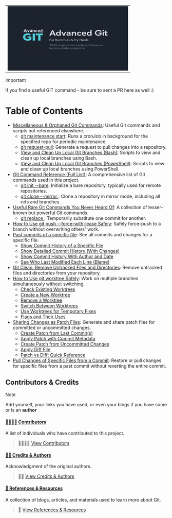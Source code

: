 <table style="width:100%; border: 0; margin: 0 auto;">
  <tr style="width:100%;">
    <td style="width: 100%; text-align: center;">
      <img src="https://raw.githubusercontent.com/mike-rambil/Advanced-Git/refs/heads/main/brand/advanced-git-mike-rambil.png" height="200" width="375" alt="banner" />
    </td>
  </tr>
</table>

> [!IMPORTANT]
> If you find a useful GIT command - be sure to sent a PR here as well :)

# Table of Contents

- [Miscellaneous & Orphaned Git Commands](./contents/miscellaneous-orphaned-git-commands.md): Useful Git commands and scripts not referenced elsewhere.
  - [git maintenance start](./contents/git-maintenance-start.md): Runs a cronJob in background for the specified repo for periodic maintenance.
  - [git request-pull](./contents/git-request-pull.md): Generate a request to pull changes into a repository.
  - [View and Clean Up Local Git Branches (Bash)](./contents/view-and-clean-up-local-git-branches-bash.md): Scripts to view and clean up local branches using Bash.
  - [View and Clean Up Local Git Branches (PowerShell)](./contents/view-and-clean-up-local-git-branches-powershell.md): Scripts to view and clean up local branches using PowerShell.
- [Git Command Reference (Full List)](./contents/git-command-reference-full-list.md): A comprehensive list of Git commands used in this project.
  - [git init --bare](./contents/git-init-bare.md): Initialize a bare repository, typically used for remote repositories.
  - [git clone --mirror <repository>](./contents/git-clone-mirror-repository.md): Clone a repository in mirror mode, including all refs and branches.
- [Useful Rare Git Commands You Never Heard Of](./contents/useful-rare-git-commands-you-never-heard-of.md): A collection of lesser-known but powerful Git commands.
  - [git replace <old-commit> <new-commit>](./contents/git-replace-old-commit-new-commit.md): Temporarily substitute one commit for another.
- [How to Use git push --force-with-lease Safely](./contents/how-to-use-git-push-force-with-lease-safely.md): Safely force-push to a branch without overwriting others' work.
- [Past commits of a specific file](./contents/past-commits-of-a-specific-file.md): See all commits and changes for a specific file.
  - [Show Commit History of a Specific File](./contents/show-commit-history-of-a-specific-file.md)
  - [Show Detailed Commit History (With Changes)](./contents/show-detailed-commit-history-with-changes.md)
  - [Show Commit History With Author and Date](./contents/show-commit-history-with-author-and-date.md)
  - [See Who Last Modified Each Line (Blame)](./contents/see-who-last-modified-each-line-blame.md)
- [Git Clean: Remove Untracked Files and Directories](./contents/git-clean-remove-untracked-files-and-directories.md): Remove untracked files and directories from your repository.
- [How to Use git worktree Safely](./contents/how-to-use-git-worktree-safely.md): Work on multiple branches simultaneously without switching.
  - [Check Existing Worktrees](./contents/check-existing-worktrees.md)
  - [Create a New Worktree](./contents/create-a-new-worktree.md)
  - [Remove a Worktree](./contents/remove-a-worktree.md)
  - [Switch Between Worktrees](./contents/switch-between-worktrees.md)
  - [Use Worktrees for Temporary Fixes](./contents/use-worktrees-for-temporary-fixes.md)
  - [Flags and Their Uses](./contents/flags-and-their-uses.md)
- [Sharing Changes as Patch Files](./contents/sharing-changes-as-patch-files.md): Generate and share patch files for committed or uncommitted changes.
  - [Create Patch from Last Commit(s)](./contents/create-patch-from-last-commit-s.md)
  - [Apply Patch with Commit Metadata](./contents/apply-patch-with-commit-metadata.md)
  - [Create Patch from Uncommitted Changes](./contents/create-patch-from-uncommitted-changes.md)
  - [Apply Diff File](./contents/apply-diff-file.md)
  - [Patch vs Diff: Quick Reference](./contents/patch-vs-diff-quick-reference.md)
- [Pull Changes of Specific Files from a Commit](./contents/pull-changes-of-specific-files-from-a-commit.md): Restore or pull changes for specific files from a past commit without reverting the entire commit.


## Contributors & Credits

> [!NOTE]
> Add yourself, your links you have used, or even your blogs if you have some or is an **author**

#### [👨‍👩‍👧‍👦 Contributors](./Contributors&Credits.md)

A list of individuals who have contributed to this project.

> 👨‍👩‍👧‍👦 [View Contributors](./Contributors&Credits.md#contributors)

#### [🧑‍💻 Credits & Authors](./Contributors&Credits.md#credits-authors)

Acknowledgment of the original authors.

> 🧑‍💻 [View Credits & Authors](./Contributors&Credits.md#credits-authors)

#### [📖 References & Resources](./Contributors&Credits.md#references-resources)

A collection of blogs, articles, and materials used to learn more about Git.

> 📖 [View References & Resources](./Contributors&Credits.md#references-resources)
